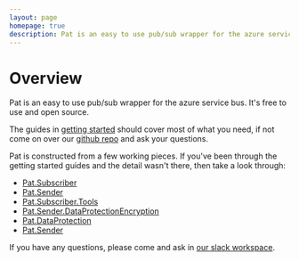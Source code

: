 ```yaml
---
layout: page
homepage: true
description: Pat is an easy to use pub/sub wrapper for the azure service bus.
---
```


# Overview

Pat is an easy to use pub/sub wrapper for the azure service bus. It's free to use and open source.

The guides in [getting started](docs/) should cover most of what you need, if not come on over our [github repo](https://github.com/Purplebricks/pat) and ask your questions.

Pat is constructed from a few working pieces. If you've been through the getting started guides and the detail wasn't there, then take a look through:

 - [Pat.Subscriber](docs/pat-subscriber.html)
 - [Pat.Sender](docs/pat-sender.html)
 - [Pat.Subscriber.Tools](docs/pat-subscriber-tools.html)
 - [Pat.Sender.DataProtectionEncryption](docs/pat-sender-dataprotectionencryption.html)
 - [Pat.DataProtection](docs/pat-dataprotection.html)
 - [Pat.Sender](docs/pat-sender.html)

If you have any questions, please come and ask in [our slack workspace](https://slack.com/app_redirect?channel=CBQGJKP8X).